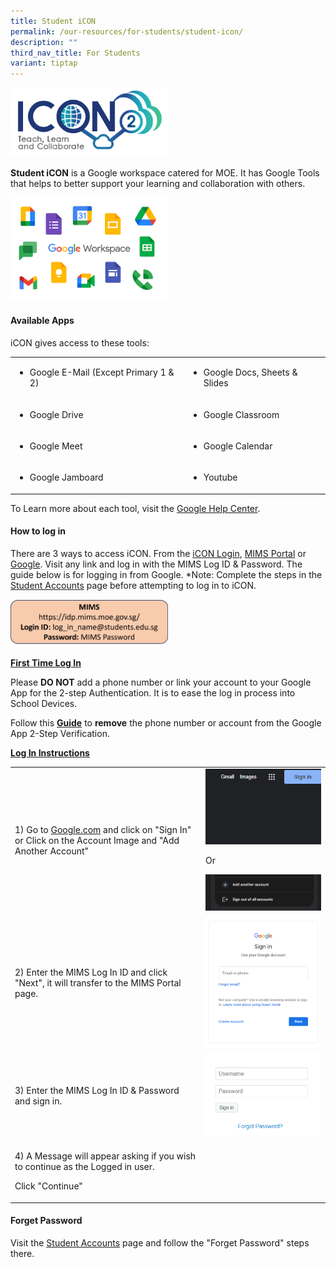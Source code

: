 ```yaml
---
title: Student iCON
permalink: /our-resources/for-students/student-icon/
description: ""
third_nav_title: For Students
variant: tiptap
---
```

<div class="isomer-image-wrapper">
<img style="width: 50%;" height="auto" width="100%" alt="" src="/images/For Students/icon.png">
</div>
<p><strong>Student iCON</strong> is a Google workspace catered for MOE. It
has Google Tools that helps to better support your learning and collaboration
with others.</p>
<div class="isomer-image-wrapper">
<img style="width: 50%;" height="auto" width="100%" alt="" src="/images/For Students/Google_Workspace.png">
</div>
<h4>Available Apps</h4>
<p>iCON gives access to these tools:</p>
<table style="minWidth: 50px">
<colgroup>
<col>
<col>
</colgroup>
<tbody>
<tr>
<td rowspan="1" colspan="1">
<ul data-tight="true" class="tight">
<li>
<p>Google E-Mail (Except Primary 1 &amp; 2)</p>
</li>
</ul>
</td>
<td rowspan="1" colspan="1">
<ul data-tight="true" class="tight">
<li>
<p>Google Docs, Sheets &amp; Slides</p>
</li>
</ul>
</td>
</tr>
<tr>
<td rowspan="1" colspan="1">
<ul data-tight="true" class="tight">
<li>
<p>Google Drive</p>
</li>
</ul>
</td>
<td rowspan="1" colspan="1">
<ul data-tight="true" class="tight">
<li>
<p>Google Classroom</p>
</li>
</ul>
</td>
</tr>
<tr>
<td rowspan="1" colspan="1">
<ul data-tight="true" class="tight">
<li>
<p>Google Meet</p>
</li>
</ul>
</td>
<td rowspan="1" colspan="1">
<ul data-tight="true" class="tight">
<li>
<p>Google Calendar</p>
</li>
</ul>
</td>
</tr>
<tr>
<td rowspan="1" colspan="1">
<ul data-tight="true" class="tight">
<li>
<p>Google Jamboard</p>
</li>
</ul>
</td>
<td rowspan="1" colspan="1">
<ul data-tight="true" class="tight">
<li>
<p>Youtube</p>
</li>
</ul>
</td>
</tr>
</tbody>
</table>
<p>To Learn more about each tool, visit the <a href="https://support.google.com/a/answer/1047213?hl=en" rel="noopener noreferrer nofollow" target="_blank">Google Help Center</a>.</p>
<h4><strong>How to log in</strong></h4>
<p>There are 3 ways to access iCON. From the <a href="https://workspace.google.com/dashboard" rel="noopener noreferrer nofollow" target="_blank">iCON Login</a>, <a href="https://idp.mims.moe.gov.sg/" rel="noopener noreferrer nofollow" target="_blank">MIMS Portal</a> or
<a href="https://www.google.com/" rel="noopener noreferrer nofollow" target="_blank">Google</a>. Visit any link and log in with the MIMS Log ID &amp; Password.
The guide below is for logging in from Google. *Note: Complete the steps
in the <a href="/our-resources/for-students/student-accounts/" rel="noopener noreferrer nofollow" target="_blank">Student Accounts</a> page
before attempting to log in to iCON.</p>
<div class="isomer-image-wrapper">
<img style="width: 50%;" height="auto" width="100%" alt="" src="/images/For Students/MIMS_Image_2.png">
</div>
<p><strong><u>First Time Log In</u></strong>
</p>
<p>Please <strong>DO NOT</strong> add a phone number or link your account to
your Google App for the 2-step Authentication. It is to ease the log in
process into School Devices.</p>
<p>Follow this <strong><a href="https://support.google.com/accounts/answer/3463280?hl=en&amp;co=GENIE.Platform%3DDesktop" rel="noopener noreferrer nofollow" target="_blank">Guide</a></strong> to <strong>remove</strong> the
phone number or account from the Google App 2-Step Verification.</p>
<p><strong><u>Log In Instructions</u></strong>
</p>
<table style="minWidth: 50px">
<colgroup>
<col>
<col>
</colgroup>
<tbody>
<tr>
<td rowspan="1" colspan="1">
<p>1) Go to <a href="http://Google.com" rel="noopener noreferrer nofollow" target="_blank">Google.com</a> and
click on "Sign In" or Click on the Account Image and "Add Another Account"</p>
</td>
<td rowspan="1" colspan="1">
<div class="isomer-image-wrapper">
<img style="width: 100%" height="auto" width="100%" alt="" src="/images/For Students/Screenshot_2024_02_05_134242.png">
</div>
<p>Or</p>
<div class="isomer-image-wrapper">
<img style="width: 100%" height="auto" width="100%" alt="" src="/images/For Students/Screenshot_2024_02_05_134409.png">
</div>
</td>
</tr>
<tr>
<td rowspan="1" colspan="1">
<p>2) Enter the MIMS Log In ID and click "Next", it will transfer to the
MIMS Portal page.</p>
</td>
<td rowspan="1" colspan="1">
<div class="isomer-image-wrapper">
<img style="width: 100%" height="auto" width="100%" alt="" src="/images/For Students/Screenshot_2024_02_05_134623.png">
</div>
</td>
</tr>
<tr>
<td rowspan="1" colspan="1">
<p>3) Enter the MIMS Log In ID &amp; Password and sign in.</p>
</td>
<td rowspan="1" colspan="1">
<div class="isomer-image-wrapper">
<img style="width: 100%" height="auto" width="100%" alt="" src="/images/For Students/Screenshot_2024_02_05_134725.png">
</div>
</td>
</tr>
<tr>
<td rowspan="1" colspan="1">
<p>4) A Message will appear asking if you wish to continue as the Logged
in user.</p>
<p></p>
<p>Click "Continue"</p>
</td>
<td rowspan="1" colspan="1">
<p></p>
</td>
</tr>
</tbody>
</table>
<h4>Forget Password</h4>
<p>Visit the <a href="/our-resources/for-students/student-accounts/" rel="noopener noreferrer nofollow" target="_blank">Student Accounts</a> page
and follow the "Forget Password" steps there.</p>
<p></p>
